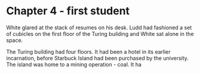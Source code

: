 # Chapter 4 - first student

White glared at the stack of resumes on his desk. Ludd had fashioned a set of cubicles on the first floor of the Turing building and White sat alone in the space.

The Turing building had four floors. It had been a hotel in its earlier incarnation, before Starbuck Island had been purchased by the university. The island was home to a mining operation - coal. It ha
<!--stackedit_data:
eyJoaXN0b3J5IjpbODQxODU3ODRdfQ==
-->